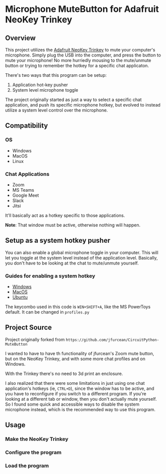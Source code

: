 # Microphone MuteButton for Adafruit NeoKey Trinkey

## Overview

This project utilizes the [Adafruit NeoKey Trinkey](https://www.adafruit.com/product/5020) to mute your computer's microphone.  Simply plug the USB into the computer, and press the button to mute your microphone!  No more hurriedly mousing to the mute/unmute button or trying to remember the hotkey for a specific chat applicaton.  

There's two ways that this program can be setup:

1.  Application hot-key pusher
2.  System level microphone toggle

The project originally started as just a way to select a specific chat application, and push its specific microphone hotkey, but evolved to instead utilize a system level control over the microphone.  

## Compatibility

### OS
* Windows
* MacOS
* Linux



### Chat Applications
* Zoom
* MS Teams
* Google Meet
* Slack
* Jitsi

It'll basically act as a hotkey specific to those applications.

**Note**: That window must be active, otherwise nothing will happen.

## Setup as a system hotkey pusher

You can also enable a global microphone toggle in your computer.  This will let you toggle at the system level instead of the application level.  Basically, you don't have to be looking at the chat to mute/unmute yourself.  

### Guides for enabling a system hotkey

* [Windows](https://simplernerd.com/toggle-mute-microphone-on-windows/)
* [MacOS](https://simplernerd.com/toggle-mute-microphone-on-macos/)
* [Ubuntu](https://nikhilwanpal.in/blog/mute-mic-with-keyboard-shortcut-on-ubuntu-or-linux-mint/)

The keycombo used in this code is `WIN+SHIFT+A`, like the MS PowerToys default.  It can be changed in `profiles.py`

## Project Source

Project originally forked from `https://github.com/jfurcean/CircuitPython-MuteButton`

I wanted to have to have th functionality of jfurcean's Zoom mute button, but on the NeoKey Trinkey, and with some more chat profiles and on Windows.  

With the Trinkey there's no need to 3d print an enclosure.

I also realized that there were some limitations in just using one chat application's hotkeys (ie, `CTRL+D`), since the window has to be active, and you have to reconfigure if you switch to a different program.  If you're looking at a different tab or window, then you don't actually mute yourself.  So I found some quick and accessible ways to disable the system microphone instead, which is the recommended way to use this program.  

## Usage

### Make the NeoKey Trinkey

### Configure the program

### Load the program

